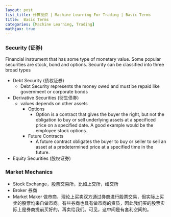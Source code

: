 ```yaml
---
layout: post
list_title: 计算投资 | Machine Learning For Trading | Basic Terms
title:  Basic Terms
categories: [Machine Learning, Trading]
mathjax: true
---
```


### Security (证券)

Financial instrument that has some type of monetary value. Some popular securities are stock, bond and options. Security can be classified into three broad types

- Debt Security (债权证券)
    - Debt Security represents the money owed and must be repaid like government or corporate bonds
- Derivative Securities (衍生债券)
    - values depends on other assets
        - Options
            - Option is a contract that gives the buyer the right, but not the obligation to buy or sell underlying assets at a specificed price on a specified date. A good example would be the employee stock options.
        - Future Contracts
            - A future contract obligates the buyer to buy or seller to sell an asset at a predetermined price at a specified time in the future.
- Equity Securities (股权证券)

### Market Mechanics

- Stock Exchange，股票交易所，比如上交所，纽交所
- Broker 券商
- Market Maker 做市商，理论上买卖双方通过券商进行股票交易，但实际上买卖的股票均来自做市商。有些券商也具有做市商的资质，因此我们买的股票实际上是券商提前买好的，再卖给我们。可见，这中间是有套利空间的。

